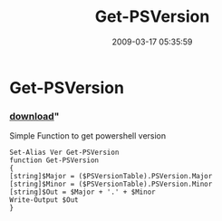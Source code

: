 ﻿---
pid:            959
parent:         0
children:       
poster:         Powershell Jedi
title:          Get-PSVersion
date:           2009-03-17 05:35:59
format:         posh
---

# Get-PSVersion

### [download](959.ps1)"

Simple Function to get powershell version

```posh
Set-Alias Ver Get-PSVersion
function Get-PSVersion
{
[string]$Major = ($PSVersionTable).PSVersion.Major
[string]$Minor = ($PSVersionTable).PSVersion.Minor
[string]$Out = $Major + '.' + $Minor
Write-Output $Out
}
```
